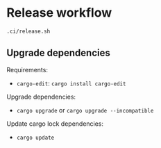 # Release workflow

```bash
.ci/release.sh
```

## Upgrade dependencies

Requirements:

- `cargo-edit`: `cargo install cargo-edit`

Upgrade dependencies:

- `cargo upgrade` or `cargo upgrade --incompatible`

Update cargo lock dependencies:

- `cargo update`
